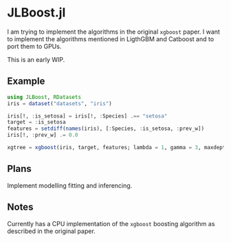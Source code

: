 # JLBoost.jl

I am trying to implement the algorithms in the original `xgboost` paper. I want to implement the algorithms mentioned in LigthGBM and Catboost and to port them to GPUs.

This is an early WIP. 

## Example
```julia
using JLBoost, RDatasets
iris = dataset("datasets", "iris")

iris[!, :is_setosa] = iris[!, :Species] .== "setosa"
target = :is_setosa
features = setdiff(names(iris), [:Species, :is_setosa, :prev_w])
iris[!, :prev_w] .= 0.0

xgtree = xgboost(iris, target, features; lambda = 1, gamma = 3, maxdepth = 2)
```

## Plans

Implement modelling fitting and inferencing. 

## Notes

Currently has a CPU implementation of the `xgboost` boosting algorithm as described in the original paper.
